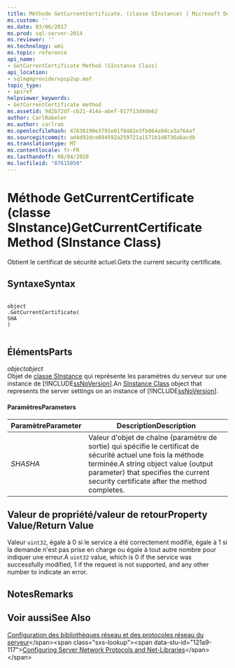 ```yaml
---
title: Méthode GetCurrentCertificate, (classe SInstance) | Microsoft Docs
ms.custom: ''
ms.date: 03/06/2017
ms.prod: sql-server-2014
ms.reviewer: ''
ms.technology: wmi
ms.topic: reference
api_name:
- GetCurrentCertificate Method (SInstance Class)
api_location:
- sqlmgmproviderxpsp2up.mof
topic_type:
- apiref
helpviewer_keywords:
- GetCurrentCertificate method
ms.assetid: 9d2b72df-cb21-414a-abef-917f13d4de62
author: CarlRabeler
ms.author: carlrab
ms.openlocfilehash: 47838190e3791e01f8482e3fb064a9dca3a764af
ms.sourcegitcommit: ad4d92dce894592a259721a1571b1d8736abacdb
ms.translationtype: MT
ms.contentlocale: fr-FR
ms.lasthandoff: 08/04/2020
ms.locfileid: "87615050"
---
```

# <a name="getcurrentcertificate-method-sinstance-class"></a><span data-ttu-id="121a9-102">Méthode GetCurrentCertificate (classe SInstance)</span><span class="sxs-lookup"><span data-stu-id="121a9-102">GetCurrentCertificate Method (SInstance Class)</span></span>
  <span data-ttu-id="121a9-103">Obtient le certificat de sécurité actuel.</span><span class="sxs-lookup"><span data-stu-id="121a9-103">Gets the current security certificate.</span></span>  
  
## <a name="syntax"></a><span data-ttu-id="121a9-104">Syntaxe</span><span class="sxs-lookup"><span data-stu-id="121a9-104">Syntax</span></span>  
  
```  
  
object  
.GetCurrentCertificate(  
SHA  
)  
  
```  
  
## <a name="parts"></a><span data-ttu-id="121a9-105">Éléments</span><span class="sxs-lookup"><span data-stu-id="121a9-105">Parts</span></span>  
 <span data-ttu-id="121a9-106">*object*</span><span class="sxs-lookup"><span data-stu-id="121a9-106">*object*</span></span>  
 <span data-ttu-id="121a9-107">Objet de [classe SInstance](sinstance-class.md) qui représente les paramètres du serveur sur une instance de [!INCLUDE[ssNoVersion](../../../includes/ssnoversion-md.md)].</span><span class="sxs-lookup"><span data-stu-id="121a9-107">An [SInstance Class](sinstance-class.md) object that represents the server settings on an instance of [!INCLUDE[ssNoVersion](../../../includes/ssnoversion-md.md)].</span></span>  
  
#### <a name="parameters"></a><span data-ttu-id="121a9-108">Paramètres</span><span class="sxs-lookup"><span data-stu-id="121a9-108">Parameters</span></span>  
  
|<span data-ttu-id="121a9-109">Paramètre</span><span class="sxs-lookup"><span data-stu-id="121a9-109">Parameter</span></span>|<span data-ttu-id="121a9-110">Description</span><span class="sxs-lookup"><span data-stu-id="121a9-110">Description</span></span>|  
|---------------|-----------------|  
|<span data-ttu-id="121a9-111">*SHA*</span><span class="sxs-lookup"><span data-stu-id="121a9-111">*SHA*</span></span>|<span data-ttu-id="121a9-112">Valeur d'objet de chaîne (paramètre de sortie) qui spécifie le certificat de sécurité actuel une fois la méthode terminée.</span><span class="sxs-lookup"><span data-stu-id="121a9-112">A string object value (output parameter) that specifies the current security certificate after the method completes.</span></span>|  
  
## <a name="property-valuereturn-value"></a><span data-ttu-id="121a9-113">Valeur de propriété/valeur de retour</span><span class="sxs-lookup"><span data-stu-id="121a9-113">Property Value/Return Value</span></span>  
 <span data-ttu-id="121a9-114">Valeur `uint32`, égale à 0 si le service a été correctement modifié, égale à 1 si la demande n'est pas prise en charge ou égale à tout autre nombre pour indiquer une erreur.</span><span class="sxs-lookup"><span data-stu-id="121a9-114">A `uint32` value, which is 0 if the service was successfully modified, 1 if the request is not supported, and any other number to indicate an error.</span></span>  
  
## <a name="remarks"></a><span data-ttu-id="121a9-115">Notes</span><span class="sxs-lookup"><span data-stu-id="121a9-115">Remarks</span></span>  
  
## <a name="see-also"></a><span data-ttu-id="121a9-116">Voir aussi</span><span class="sxs-lookup"><span data-stu-id="121a9-116">See Also</span></span>  
 <span data-ttu-id="121a9-117">[Configuration des bibliothèques réseau et des protocoles réseau du serveur](https://msdn.microsoft.com/library/ms177485\(v=sql.100\).aspx)</span><span class="sxs-lookup"><span data-stu-id="121a9-117">[Configuring Server Network Protocols and Net-Libraries](https://msdn.microsoft.com/library/ms177485\(v=sql.100\).aspx)</span></span>  
  
  

